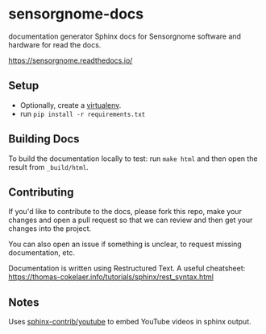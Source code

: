 # sensorgnome-docs

documentation generator Sphinx docs for Sensorgnome software and hardware for read the docs.

https://sensorgnome.readthedocs.io/

## Setup

- Optionally, create a [virtualenv](https://docs.python-guide.org/dev/virtualenvs/).
- run `pip install -r requirements.txt`

## Building Docs

To build the documentation locally to test: run `make html` and then open the result from `_build/html`.

## Contributing

If you'd like to contribute to the docs, please fork this repo, make your changes and open a pull request so that we can review and then get your changes into the project.

You can also open an issue if something is unclear, to request missing documentation, etc.

Documentation is written using Restructured Text. A useful cheatsheet: https://thomas-cokelaer.info/tutorials/sphinx/rest_syntax.html

## Notes

Uses [sphinx-contrib/youtube](https://github.com/sphinx-contrib/youtube) to embed YouTube videos in sphinx output.
